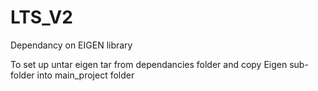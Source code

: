# LTS_V2

Dependancy on EIGEN library

To set up untar eigen tar from dependancies folder and copy Eigen sub-folder into main_project folder